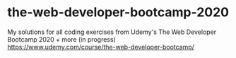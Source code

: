 # the-web-developer-bootcamp-2020
My solutions for all coding exercises from Udemy's The Web Developer Bootcamp 2020 + more (in progress)\
https://www.udemy.com/course/the-web-developer-bootcamp/
